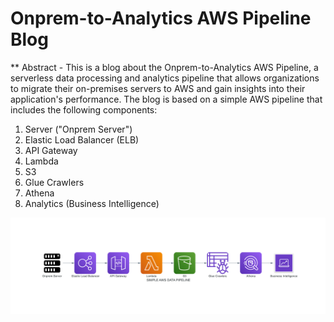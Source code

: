 # Onprem-to-Analytics AWS Pipeline Blog

** Abstract - 
This is a blog about the Onprem-to-Analytics AWS Pipeline, a serverless data processing and analytics pipeline that allows organizations to migrate their on-premises servers to AWS and gain insights into their application's performance. The blog is based on a simple AWS pipeline that includes the following components:

1.	Server ("Onprem Server")
2.	Elastic Load Balancer (ELB)
3.	API Gateway
4.	Lambda
5.	S3
6.	Glue Crawlers
7.	Athena
8.	Analytics (Business Intelligence)


<img width="1000" alt="image" src="https://github.com/jithupaulose/DiagramStudy/blob/b8a73c504a98604c5071d216783b08ea196a8632/simple_aws_data_pipeline.png">

